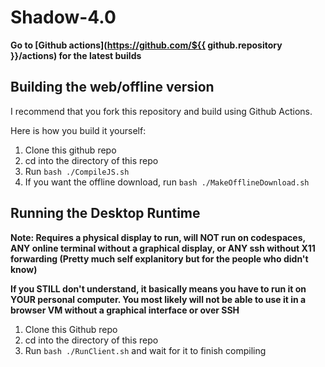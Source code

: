 # Shadow-4.0

**Go to [Github actions](https://github.com/${{ github.repository }}/actions) for the latest builds**

## Building the web/offline version

I recommend that you fork this repository and build using Github Actions.

Here is how you build it yourself:

1. Clone this github repo
2. cd into the directory of this repo
3. Run `bash ./CompileJS.sh`
5. If you want the offline download, run `bash ./MakeOfflineDownload.sh`

## Running the Desktop Runtime

**Note: Requires a physical display to run, will NOT run on codespaces, ANY online terminal without a graphical display, or ANY ssh without X11 forwarding (Pretty much self explanitory but for the people who didn't know)**

**If you STILL don't understand, it basically means you have to run it on YOUR personal computer. You most likely will not be able to use it in a browser VM without a graphical interface or over SSH**

1. Clone this Github repo
2. cd into the directory of this repo
3. Run `bash ./RunClient.sh` and wait for it to finish compiling
